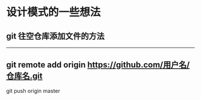 # 设计模式的一些想法

## git 往空仓库添加文件的方法
---
git remote add origin https://github.com/用户名/仓库名.git
---
git push origin master
